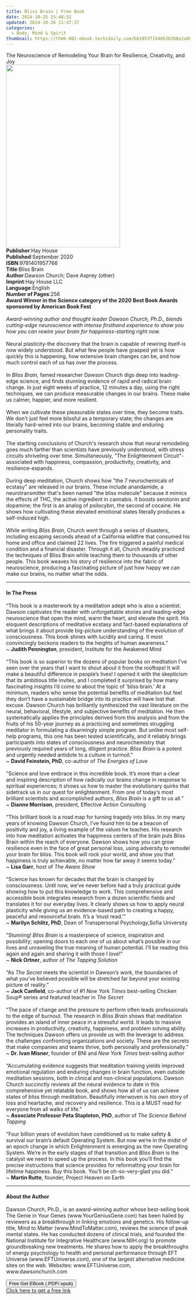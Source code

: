```yaml
---
title: Bliss Brain | Free Book
date: 2024-10-25 15:48:52
updated: 2024-10-26 11:47:37
categories:
  - Body, Mind & Spirit
thumbnail: https://thmb-001-ebook.techidaily.com/bb1853f154b6202b8e2a8b7358e174e004671ae61fd31a3e6af155c4c5208746.jpg
---
```

<main id="book-container">
  <div class="flex flex-col">
    <div class="book-brief flex-1 py-6 px-4 sm:p-6 md:py-10 md:px-8">
      <!-- brief-->
      <div class="book-brief-main">
        The Neuroscience of Remodeling Your Brain for Resilience, Creativity,
        and Joy
      </div>
    </div>
    <div
      class="book-meta-info flex-1 grid gap-4 col-start-1 col-end-3 row-start-1 sm:mb-6 sm:grid-cols-4 lg:gap-6 lg:col-start-2 lg:row-end-6 lg:row-span-6 lg:mb-0"
    >
      <div
        class="book-meta-info-left place-content-center mt-4 p-4 text-sm leading-6 col-start-2 col-span-2 dark:text-slate-400"
      >
        <img
          class="w-full h-500 object-cover rounded-lg sm:h-255 sm:col-span-2 lg:col-span-full"
          src="https://img-001-ebook.techidaily.com/33599721183f1b4f65603054cb4b65fa4c8f82937c8421c579722f0f9c5dbab6.jpg"
          alt=""
          width="312"
          height="500"
        />
      </div>
      <div
        class="book-meta-info-right mt-2 col-start-1 row-start-2 col-span-3 self-center"
      >
        <!-- meta data  -->
        <div class="flex flex-col px-4 md:px-8">
          <div class="flex-1">
            <strong>Publisher</strong>:<span class="px-2">Hay House</span>
          </div>
          <div class="flex-1">
            <strong>Published</strong>:<span class="px-2">September 2020</span>
          </div>
          <div class="flex-1">
            <strong>ISBN</strong>:<span class="px-2">9781401957766</span>
          </div>
          <div class="flex-1">
            <strong>Title</strong>:<span class="px-2">Bliss Brain</span>
          </div>
          <div class="flex-1">
            <strong>Author</strong>:<span class="px-2"
              >Dawson Church; Dave Asprey (other)</span
            >
          </div>
          <div class="flex-1">
            <strong>Imprint</strong>:<span class="px-2">Hay House LLC</span>
          </div>
          <div class="flex-1">
            <strong>Language</strong>:<span class="px-2">English</span>
          </div>
          <div class="flex-1">
            <strong>Number of Pages</strong>:<span class="px-2">256</span>
          </div>
        </div>
      </div>
    </div>
    <div class="book-description flex-1 py-6 px-4 sm:p-6 md:py-10 md:px-8">
      <div class="book-description-main">
        <div accordion-content="" id="description">
          <b
            >Award Winner in the Science category of the 2020 Best Book Awards
            sponsored by American Book Fest</b
          ><br /><br /><i
            >Award-winning author and thought leader Dawson Church, Ph.D.,
            blends cutting-edge neuroscience with intense firsthand experience
            to show you how you can rewire your brain for happiness-starting
            right now.</i
          ><br /><br />Neural plasticity-the discovery that the brain is capable
          of rewiring itself-is now widely understood. But what few people have
          grasped yet is how quickly this is happening, how extensive brain
          changes can be, and how much control each of us has over the
          process.<br /><br />In<i> Bliss Brain,</i> famed researcher Dawson
          Church digs deep into leading-edge science, and finds stunning
          evidence of rapid and radical brain change. In just eight weeks of
          practice, 12 minutes a day, using the right techniques, we can produce
          measurable changes in our brains. These make us calmer, happier, and
          more resilient.<br /><br />When we cultivate these pleasurable states
          over time, they become traits. We don't just feel more blissful as a
          temporary state; the changes are literally hard-wired into our brains,
          becoming stable and enduring personality traits.<br /><br />The
          startling conclusions of Church's research show that neural remodeling
          goes much farther than scientists have previously understood, with
          stress circuits shriveling over time. Simultaneously, "The
          Enlightenment Circuit"-associated with happiness, compassion,
          productivity, creativity, and resilience-expands.<br /><br />During
          deep meditation, Church shows how "the 7 neurochemicals of ecstasy"
          are released in our brains. These include anandamide, a
          neurotransmitter that's been named "the bliss molecule" because it
          mimics the effects of THC, the active ingredient in cannabis. It
          boosts serotonin and dopamine; the first is an analog of psilocybin,
          the second of cocaine. He shows how cultivating these elevated
          emotional states literally produces a self-induced high.<br /><br />While
          writing <i>Bliss Brain,</i> Church went through a series of disasters,
          including escaping seconds ahead of a California wildfire that
          consumed his home and office and claimed 22 lives. The fire triggered
          a painful medical condition and a financial disaster. Through it all,
          Church steadily practiced the techniques of Bliss Brain while teaching
          them to thousands of other people. This book weaves his story of
          resilience into the fabric of neuroscience, producing a fascinating
          picture of just how happy we can make our brains, no matter what the
          odds.
        </div>
        <div class="accordion-fader"></div>
      </div>
    </div>
    <div class="book-excerpts flex-1 py-6 px-4 sm:p-6 md:py-10 md:px-8">
      <!-- excerpts-->
      <div class="book-excerpts-main">
        <hr />
        <h4 class="placeholder placeholder-heading">
          <span>In The Press</span>
        </h4>
        <p>
          “This book is a masterwork by a meditation adept who is also a
          scientist. Dawson captivates the reader with unforgettable stories and
          leading-edge neuroscience that open the mind, warm the heart, and
          elevate the spirit. His eloquent descriptions of meditative ecstasy
          and fact-based explanations of what brings it about provide
          big-picture understanding of the evolution of consciousness. This book
          shines with lucidity and caring. It most convincingly beckons readers
          to the heights of human awareness.”<br />~ <b>Judith Pennington</b>,
          president, Institute for the Awakened Mind<br /><br />“This book is so
          superior to the dozens of popular books on meditation I’ve seen over
          the years that I want to shout about it from the rooftops! It will
          make a beautiful difference in people’s lives! I opened it with the
          skepticism that its ambitious title invites, and I completed it
          surprised by how many fascinating insights I’d come to about the topic
          of ‘bliss brain.’ At a minimum, readers who sense the potential
          benefits of meditation but feel they don’t have a sustainable bridge
          into its practice will have lost that excuse. Dawson Church has
          brilliantly synthesized the vast literature on the neural, behavioral,
          lifestyle, and subjective benefits of meditation. He then
          systematically applies the principles derived from this analysis and
          from the fruits of his 50-year journey as a practicing and sometimes
          struggling meditator in formulating a disarmingly simple program. But
          unlike most self-help programs, this one has been tested
          scientifically, and it reliably brings participants into states of
          consciousness and neurochemistry that previously required years of
          long, diligent practice. <i>Bliss Brain </i>is a potent and urgently
          needed antidote to a culture in turmoil.”<br />~
          <b>David Feinstein, PhD</b>, co-author of
          <i>The Energies of Love<br /><br /></i>“Science and love embrace in
          this incredible book. It’s more than a clear and inspiring description
          of how radically our brains change in response to spiritual
          experiences; it shows us how to master the evolutionary quirks that
          sidetrack us in our quest for enlightenment. From one of today’s most
          brilliant scientists and accomplished authors, <i>Bliss Brain</i> is a
          gift to us all.”<br />~ <b>Dianne Morrison</b>, president, Effective
          Action Consulting<br /><br />“This brilliant book is a road map for
          turning tragedy into bliss. In my many years of knowing Dawson Church,
          I’ve found him to be a beacon of positivity and joy, a living example
          of the values he teaches. His research into how meditation activates
          the happiness centers of the brain puts Bliss Brain within the reach
          of everyone. Dawson shows how you can grow resilience even in the face
          of great personal loss, using adversity to remodel your brain for
          bliss. This book will rock your world, and show you that happiness is
          truly achievable, no matter how far away it seems today.”<br />~
          <b>Lisa Garr</b>, host of <i>The Aware Show</i><br /><br />“Science
          has known for decades that the brain is changed by consciousness.
          Until now, we’ve never before had a truly practical guide showing how
          to put this knowledge to work. This comprehensive and accessible book
          integrates research from a dozen scientific fields and translates it
          for our everyday lives. It clearly shows us how to apply neural
          plasticity while giving us an evidence-based path to creating a happy,
          peaceful and resourceful brain. It’s a ‘must read.’”<br />~
          <b>Marilyn Schlitz, PhD</b>, Dean of Transpersonal Psychology,Sofia
          University<br /><br />“Stunning! <i>Bliss Brain </i>is a masterpiece
          of science, inspiration and possibility; opening doors to each one of
          us about what’s possible in our lives and unraveling the true meaning
          of human potential. I’ll be reading this again and again and sharing
          it with those I love!”<br />~ <b>Nick Ortner</b>, author of
          <i>The Tapping Solution<br /><br /></i>“As <i>The Secret </i>meets the
          scientist in Dawson’s work, the boundaries of what you’ve believed
          possible will be stretched far beyond your existing picture of
          reality.”<br />~ <b>Jack Canfield</b>, co-author of #1
          <i>New York Times </i>best-selling Chicken Soup® series and featured
          teacher in <i>The Secret</i><br /><br />“The pace of change and the
          pressure to perform often leads professionals to the edge of burnout.
          The research in <i>Bliss Brain </i>shows that meditation provides an
          island of inner peace in a stressful world. It leads to massive
          increases in productivity, creativity, happiness, and problem solving
          ability. The techniques Dawson offers us provide us with the leverage
          to address the challenges confronting organizations and society. These
          are the secrets that make companies and teams thrive, both personally
          and professionally.”<br />~ <b>Dr. Ivan Misner</b>, founder of BNI and
          <i>New York Times</i> best-selling author<br /><br />“Accumulating
          evidence suggests that meditation training yields improved emotional
          regulation and enduring changes in brain function, even outside
          meditation sessions, both in clinical and non-clinical populations.
          Dawson Church succinctly reviews all the neural evidence to date in
          this comprehensive yet relatable book, and shows how all of us can
          achieve states of bliss through meditation. Beautifully interwoven is
          his own story of loss and heartache, and recovery and resilience. This
          is a MUST read for everyone from all walks of life.”<br />~
          <b>Associate Professor Peta Stapleton, PhD</b>, author of
          <i>The Science Behind Tapping</i><br /><br />“Four billion years of
          evolution have conditioned us to make safety &amp; survival our
          brain’s default Operating System. But now we’re in the midst of an
          epoch change in which Enlightenment is emerging as the new Operating
          System. We’re in the early stages of that transition and
          <i>Bliss Brain</i> is the catalyst we need to speed up the process. In
          this book you’ll find the precise instructions that science provides
          for reformatting your brain for lifetime happiness. Buy this book.
          You’ll be oh-so-very-glad you did.”<br />~ <b>Martin Rutte</b>,
          founder, Project Heaven on Earth
        </p>
      </div>
    </div>
    <div class="book-about-author flex-1 py-6 px-4 sm:p-6 md:py-10 md:px-8">
      <!-- about author-->
      <div class="book-main-author-main">
        <hr />
        <h4 class="placeholder placeholder-heading">
          <span>About the Author</span>
        </h4>
        <p>
          Dawson Church, Ph.D., is an award-winning author whose best-selling
          book The Genie in Your Genes (www.YourGeniusGene.com) has been hailed
          by reviewers as a breakthrough in linking emotions and genetics. His
          follow-up title, Mind to Matter (www.MindToMatter.com), reviews the
          science of peak mental states. He has conducted dozens of clinical
          trials, and founded the National Institute for Integrative Healthcare
          (www.NIIH.org) to promote groundbreaking new treatments. He shares how
          to apply the breakthroughs of energy psychology to health and personal
          performance through EFT Universe (www.EFTUniverse.com), one of the
          largest alternative medicine sites on the web. Websites:
          www.EFTUniverse.com, www.dawsonchurch.com
        </p>
      </div>
    </div>
    <div class="book-free-get flex-1 py-6 px-4 sm:p-6 md:py-10 md:px-8">
      <button
        id="btn-free-get"
        class="bg-blue-500 hover:bg-blue-700 text-white font-bold py-2 px-4 rounded"
      >
        Free Get EBook (.PDF/.epub)
      </button>
      <div id="countdown-display" class="px-2 text-lg mt-2"></div>
      <a
        id="free-link"
        class="hidden bg-blue-500 hover:bg-blue-700 text-white font-bold py-2 px-4 rounded"
        href="https://www.ebooks.com/en-us/book/209891144/bliss-brain/dawson-church/"
        target="_blank"
        >Click here to get a free link</a
      >
    </div>
    <script>
      let countdownTime = 0;
      let countdownInterval = null;
      document
        .getElementById('btn-free-get')
        .addEventListener('click', startCountdown);
      function startCountdown() {
        countdownTime = new Date().getTime() + 60000 * 3;
        countdownInterval = setInterval(updateCountdown, 1000);
        document.getElementById('btn-free-get').disabled = true;
        document
          .getElementById('btn-free-get')
          .classList.add('bg-gray-500', 'cursor-not-allowed');
      }
      function updateCountdown() {
        let currentTime = new Date().getTime();
        let timeLeft = countdownTime - currentTime;
        let secondsLeft = Math.floor(timeLeft / 1000);
        document.getElementById('countdown-display').innerHTML =
          `Remaining time: ${secondsLeft} seconds.`;
        if (secondsLeft <= 0) {
          clearInterval(countdownInterval);
          document.getElementById('btn-free-get').classList.add('hidden');
          document.getElementById('free-link').classList.remove('hidden');
          document.getElementById('countdown-display').innerHTML = '';
        }
      }
    </script>
  </div>
</main>
